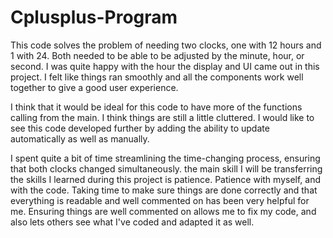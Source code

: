 # Cplusplus-Program
 

This code solves the problem of needing two clocks, one with 12 hours and 1 with 24. Both needed to be able to be adjusted by the minute, hour, or second. I was quite happy with the hour the display and UI came out in this project. I felt like things ran smoothly and all the components work well together to give a good user experience. 

I think that it would be ideal for this code to have more of the functions calling from the main. I think things are still a little cluttered. I would like to see this code developed further by adding the ability to update automatically as well as manually. 

I spent quite a bit of time streamlining the time-changing process, ensuring that both clocks changed simultaneously. the main skill I will be transferring the skills I learned during this project is patience. Patience with myself, and with the code. Taking time to make sure things are done correctly and that everything is readable and well commented on has been very helpful for me. Ensuring things are well commented on allows me to fix my code, and also lets others see what I've coded and adapted it as well.
